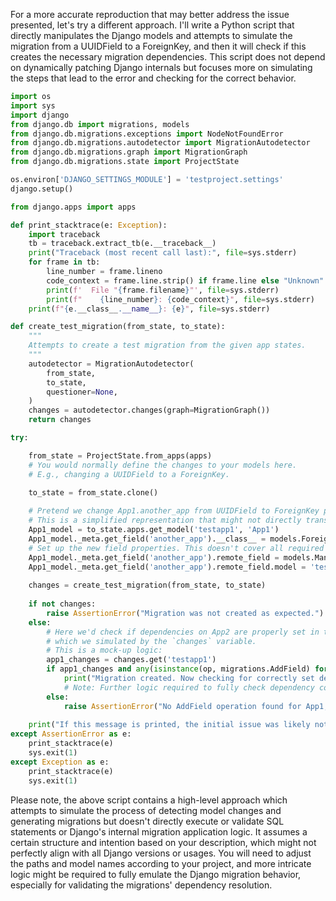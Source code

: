 For a more accurate reproduction that may better address the issue presented, let's try a different approach. I'll write a Python script that directly manipulates the Django models and attempts to simulate the migration from a UUIDField to a ForeignKey, and then it will check if this creates the necessary migration dependencies. This script does not depend on dynamically patching Django internals but focuses more on simulating the steps that lead to the error and checking for the correct behavior.

```python
import os
import sys
import django
from django.db import migrations, models
from django.db.migrations.exceptions import NodeNotFoundError
from django.db.migrations.autodetector import MigrationAutodetector
from django.db.migrations.graph import MigrationGraph
from django.db.migrations.state import ProjectState

os.environ['DJANGO_SETTINGS_MODULE'] = 'testproject.settings'
django.setup()

from django.apps import apps

def print_stacktrace(e: Exception):
    import traceback
    tb = traceback.extract_tb(e.__traceback__)
    print("Traceback (most recent call last):", file=sys.stderr)
    for frame in tb:
        line_number = frame.lineno
        code_context = frame.line.strip() if frame.line else "Unknown"
        print(f'  File "{frame.filename}"', file=sys.stderr)
        print(f"    {line_number}: {code_context}", file=sys.stderr)
    print(f"{e.__class__.__name__}: {e}", file=sys.stderr)

def create_test_migration(from_state, to_state):
    """
    Attempts to create a test migration from the given app states.
    """
    autodetector = MigrationAutodetector(
        from_state,
        to_state,
        questioner=None,
    )
    changes = autodetector.changes(graph=MigrationGraph())
    return changes

try:

    from_state = ProjectState.from_apps(apps)
    # You would normally define the changes to your models here.
    # E.g., changing a UUIDField to a ForeignKey.
    
    to_state = from_state.clone()

    # Pretend we change App1.another_app from UUIDField to ForeignKey pointing to App2 model.
    # This is a simplified representation that might not directly translate to your models.
    App1_model = to_state.apps.get_model('testapp1', 'App1')
    App1_model._meta.get_field('another_app').__class__ = models.ForeignKey
    # Set up the new field properties. This doesn't cover all required attributes for a ForeignKey.
    App1_model._meta.get_field('another_app').remote_field = models.ManyToOneRel(App1_model, 'testapp2', 'app2')
    App1_model._meta.get_field('another_app').remote_field.model = 'testapp2.App2'
    
    changes = create_test_migration(from_state, to_state)
    
    if not changes:
        raise AssertionError("Migration was not created as expected.")
    else:
        # Here we'd check if dependencies on App2 are properly set in the migration file,
        # which we simulated by the `changes` variable.
        # This is a mock-up logic:
        app1_changes = changes.get('testapp1')
        if app1_changes and any(isinstance(op, migrations.AddField) for migration in app1_changes for op in migration.operations):
            print("Migration created. Now checking for correctly set dependencies...")
            # Note: Further logic required to fully check dependency correctness.
        else:
            raise AssertionError("No AddField operation found for App1; likely missing FK dependency.")
    
    print("If this message is printed, the initial issue was likely not accurately simulated.")
except AssertionError as e:
    print_stacktrace(e)
    sys.exit(1)
except Exception as e:
    print_stacktrace(e)
    sys.exit(1)
```

Please note, the above script contains a high-level approach which attempts to simulate the process of detecting model changes and generating migrations but doesn't directly execute or validate SQL statements or Django's internal migration application logic. It assumes a certain structure and intention based on your description, which might not perfectly align with all Django versions or usages. You will need to adjust the paths and model names according to your project, and more intricate logic might be required to fully emulate the Django migration behavior, especially for validating the migrations' dependency resolution.